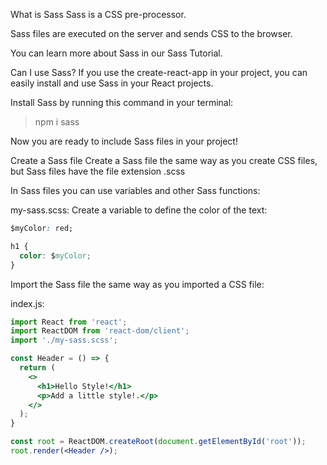 
What is Sass
Sass is a CSS pre-processor.

Sass files are executed on the server and sends CSS to the browser.

You can learn more about Sass in our Sass Tutorial.

Can I use Sass?
If you use the create-react-app in your project, you can easily install and use Sass in your React projects.

Install Sass by running this command in your terminal:

>npm i sass


Now you are ready to include Sass files in your project!

Create a Sass file
Create a Sass file the same way as you create CSS files, but Sass files have the file extension .scss

In Sass files you can use variables and other Sass functions:

my-sass.scss:
Create a variable to define the color of the text:

```css
$myColor: red;

h1 {
  color: $myColor;
}
```


Import the Sass file the same way as you imported a CSS file:

index.js:
```jsx
import React from 'react';
import ReactDOM from 'react-dom/client';
import './my-sass.scss';

const Header = () => {
  return (
    <>
      <h1>Hello Style!</h1>
      <p>Add a little style!.</p>
    </>
  );
}

const root = ReactDOM.createRoot(document.getElementById('root'));
root.render(<Header />);
```



 

